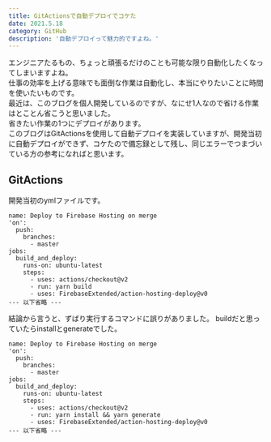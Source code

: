 ```yaml
---
title: GitActionsで自動デプロイでコケた
date: 2021.5.18
category: GitHub
description: '自動デプロイって魅力的ですよね。'
---
```


エンジニアたるもの、ちょっと頑張るだけのことも可能な限り自動化したくなってしまいますよね。  
仕事の効率を上げる意味でも面倒な作業は自動化し、本当にやりたいことに時間を使いたいものです。  
最近は、このブログを個人開発しているのですが、なにせ1人なので省ける作業はとことん省こうと思いました。  
省きたい作業の1つにデプロイがあります。  
このブログはGitActionsを使用して自動デプロイを実装していますが、開発当初に自動デプロイができず、コケたので備忘録として残し、同じエラーでつまづいている方の参考になればと思います。

## GitActions
開発当初のymlファイルです。
```
name: Deploy to Firebase Hosting on merge
'on':
  push:
    branches:
      - master
jobs:
  build_and_deploy:
    runs-on: ubuntu-latest
    steps:
      - uses: actions/checkout@v2
      - run: yarn build
      - uses: FirebaseExtended/action-hosting-deploy@v0
--- 以下省略 ---

```

結論から言うと、ずばり実行するコマンドに誤りがありました。
buildだと思っていたらinstallとgenerateでした。

```
name: Deploy to Firebase Hosting on merge
'on':
  push:
    branches:
      - master
jobs:
  build_and_deploy:
    runs-on: ubuntu-latest
    steps:
      - uses: actions/checkout@v2
      - run: yarn install && yarn generate
      - uses: FirebaseExtended/action-hosting-deploy@v0
--- 以下省略 ---

```
